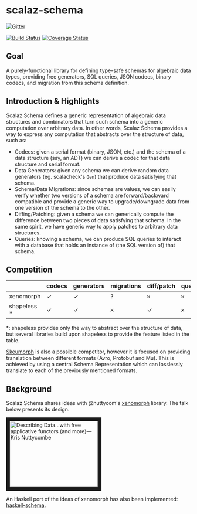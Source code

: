 # scalaz-schema

[![Gitter](https://badges.gitter.im/scalaz/scalaz-schema.svg)](https://gitter.im/scalaz/scalaz-schema?utm_source=badge&utm_medium=badge&utm_campaign=pr-badge&utm_content=badge)


[![Build Status][build-image]][build-url] [![Coverage Status][coverage-image]][coverage-url]

[build-image]: http://img.shields.io/travis/scalaz/scalaz-schema/prototyping.svg
[build-url]: https://travis-ci.org/scalaz/scalaz-schema

[coverage-image]: https://img.shields.io/codecov/c/github/scalaz/scalaz-schema/prototyping.svg
[coverage-url]: https://codecov.io/github/scalaz/scalaz-schema?branch=prototyping

## Goal

A purely-functional library for defining type-safe schemas for algebraic data types, providing free generators, SQL queries, JSON codecs, binary codecs, and migration from this schema definition.

## Introduction & Highlights

Scalaz Schema defines a generic representation of algebraic data structures and combinators that turn such schema into a generic computation over arbitrary data. In other words, Scalaz Schema provides a way to express any computation that abstracts over the structure of data, such as:

* Codecs: given a serial format (binary, JSON, etc.) and the schema of a data structure (say, an ADT) we can derive a codec for that data structure and serial format.
* Data Generators: given any schema we can derive random data generators (eg. scalacheck's `Gen`) that produce data satisfying that schema.
* Schema/Data Migrations: since schemas are values, we can easily verify whether two versions of a schema are forward/backward compatible and provide a generic way to upgrade/downgrade data from one version of the schema to the other.
* Diffing/Patching: given a schema we can generically compute the difference between two pieces of data satisfying that schema. In the same spirit, we have generic way to apply patches to arbitrary data structures.
* Queries: knowing a schema, we can produce SQL queries to interact with a database that holds an instance of (the SQL version of) that schema.


## Competition


 | | codecs | generators | migrations | diff/patch | queries | 
 ---|---|---|---|---|---
 xenomorph | ✓ | ✓ | ? | 𐄂 | 𐄂
 shapeless * | ✓ | ✓ | 𐄂 | ✓ | 𐄂
 
 
 \*: shapeless provides only the way to abstract over the structure of data, but several libraries build upon shapeless to provide the feature listed in the table.
 
[Skeumorph](https://github.com/higherkindness/skeuomorph) is also a possible competitor, however it is focused on providing translation between different formats (Avro, Protobuf and Mu). This is achieved by using a central Schema Representation which can losslessly translate to each of the previously mentioned formats.
 
## Background

Scalaz Schema shares ideas with @nuttycom's [xenomorph](https://github.com/nuttycom/xenomorph) library. The talk below presents its design.

<a href="http://www.youtube.com/watch?feature=player_embedded&v=oRLkb6mqvVM" target="_blank"><img src="http://img.youtube.com/vi/oRLkb6mqvVM/0.jpg" 
alt="Describing Data...with free applicative functors (and more)—Kris Nuttycombe" width="240" height="180" border="10" /></a>

An Haskell port of the ideas of xenomorph has also been implemented: [haskell-schema](https://github.com/alonsodomin/haskell-schema).
